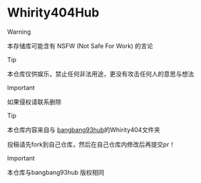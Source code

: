 # Whirity404Hub


> [!WARNING]
> 本存储库可能含有 NSFW (Not Safe For Work) 的言论

> [!TIP]
> 本仓库仅供娱乐，禁止任何非法用途，更没有攻击任何人的意思与想法

> [!IMPORTANT]
> 如果侵权请联系删除



> [!TIP]
> 本仓库内容来自与 [bangbang93hub](https://github.com/Mxmilu666/bangbang93hub)的Whirity404文件夹
>
> 投稿请先fork到自己仓库，然后在自己仓库内修改后再提交pr！
>

> [!IMPORTANT]
> 本仓库与bangbang93hub 版权相同
